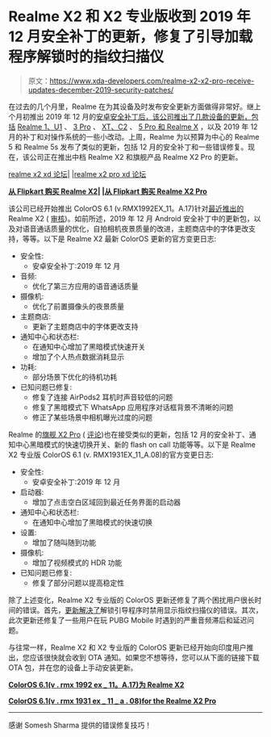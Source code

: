 # Realme X2 和 X2 专业版收到 2019 年 12 月安全补丁的更新，修复了引导加载程序解锁时的指纹扫描仪

> 原文：<https://www.xda-developers.com/realme-x2-x2-pro-receive-updates-december-2019-security-patches/>

在过去的几个月里，Realme 在为其设备及时发布安全更新方面做得非常好。继上个月初推出 2019 年 12 月的[安卓安全补丁后，该公司推出了几款设备的更新，包括](https://www.xda-developers.com/december-2019-android-security-patches/) [Realme 1、U1](https://www.xda-developers.com/realme-1-u1-december-2019-security-patches/) 、 [3 Pro](https://www.xda-developers.com/realme-3-pro-update-brings-december-2019-security-patches-and-more/) 、 [XT、C2](https://www.xda-developers.com/new-coloros-6-update-realme-xt-realme-c2-bring-december-2019-patches-other-features/) 、 [5 Pro 和 Realme X](https://www.xda-developers.com/realme-5-pro-realme-x-december-2019-security-patches-more/) ，以及 2019 年 12 月的补丁和对操作系统的一些小改动。上周，Realme 为以预算为中心的 Realme 5 和 Realme 5s 发布了类似的更新，包括 12 月的安全补丁和一些错误修复。现在，该公司正在推出中档 Realme X2 和旗舰产品 Realme X2 Pro 的更新。

[realme x2 xd 论坛](https://forum.xda-developers.com/realme-x2)| |[realme x2 pro xd 论坛](https://forum.xda-developers.com/realme-x2-pro)

**[从 Flipkart 购买 Realme X2](https://www.flipkart.com/realme-x2-pearl-blue-64-gb/p/itm75023903eb431?pid=MOBFMXTSF9JA9F2X&lid=LSTMOBFMXTSF9JA9F2X9ON6NE&marketplace=FLIPKART&srno=s_1_3&otracker=search&otracker1=search&fm=SEARCH&iid=c49faa62-9836-40f8-8932-1eb5b0455ad4.MOBFMXTSF9JA9F2X.SEARCH&ppt=sp&ppn=sp&ssid=pqbltvuq680000001578288754035&qH=7ab8574311a75374)| |[从 Flipkart 购买 Realme X2 Pro](https://www.flipkart.com/realme-x2-pro-neptune-blue-64-gb/p/itma3203d88190a3?pid=MOBFM2WZG3BJWSBT&lid=LSTMOBFM2WZG3BJWSBTDJHSXS&marketplace=FLIPKART&srno=s_1_4&otracker=search&otracker1=search&fm=SEARCH&iid=3015534b-9aa2-4631-b77d-10f41c456bb0.MOBFM2WZG3BJWSBT.SEARCH&ppt=sp&ppn=sp&ssid=nbp11zadq80000001578288744328&qH=94c74c608d340ebc)**

该公司已经开始推出 ColorOS 6.1 (v.RMX1992EX_11。A.17)针对[最近推出的](https://www.xda-developers.com/realme-x2-snapdragon-730g-30w-fast-charging-64mp-quad-camera-in-india/) Realme X2 ( [审核](https://www.xda-developers.com/realme-x2-review-snapdragon-730g-gaming/))。如前所述，2019 年 12 月 Android 安全补丁中的更新包，以及对语音通话质量的优化，自拍相机夜景质量的改进，主题商店中的字体更改支持，等等。以下是 Realme X2 最新 ColorOS 更新的官方变更日志:

*   安全性:
    *   安卓安全补丁:2019 年 12 月
*   音频:
    *   优化了第三方应用的语音通话质量
*   摄像机:
    *   优化了前置摄像头的夜景质量
*   主题商店:
    *   更新了主题商店中的字体更改支持
*   通知中心和状态栏:
    *   在通知中心增加了黑暗模式快速开关
    *   增加了个人热点数据消耗显示
*   功耗:
    *   部分场景下优化的待机功耗
*   已知问题已修复:
    *   修复了连接 AirPods2 耳机时声音较低的问题
    *   修复了黑暗模式下 WhatsApp 应用程序对话框背景不清晰的问题
    *   修正了某些场景中相机曝光过度的问题

Realme 的[旗舰 X2 Pro](https://www.xda-developers.com/realme-x2-pro-snapdragon-855-plus-50w-fast-charging-64mp-camera-india-sale-launch/) ( [评论](https://www.xda-developers.com/realme-x2-pro-xda-review/))也在接受类似的更新，包括 12 月的安全补丁、通知中心黑暗模式的快速切换开关、新的 flash on call 功能等等。以下是 Realme X2 专业版 ColorOS 6.1 (v. RMX1931EX_11_A.08)的官方变更日志:

*   安全性:
    *   安卓安全补丁:2019 年 12 月
*   启动器:
    *   增加了点击空白区域回到最近任务界面的启动器
*   通知中心和状态栏:
    *   在通知中心增加了黑暗模式的快速切换
*   设置:
    *   增加了随叫随到功能
*   摄像机:
    *   增加了视频模式的 HDR 功能
*   已知问题已修复:
    *   修复了部分问题以提高稳定性

除了上述变化，Realme X2 专业版的 ColorOS 更新还修复了两个困扰用户很长时间的错误。首先，[更新解决了](https://forum.xda-developers.com/showpost.php?p=81387457&postcount=98)解锁引导程序时禁用显示指纹扫描仪的错误。其次，此次更新还修复了一些用户在玩 PUBG Mobile 时遇到的严重音频滞后和延迟问题。

与往常一样，Realme X2 和 X2 专业版的 ColorOS 更新已经开始向印度用户推出，您应该很快就会收到 OTA 通知。如果您不想等待，您可以从下面的链接下载 OTA 包，并在您的设备上手动安装更新。

[**ColorOS 6.1(v . rmx 1992 ex _ 11。A.17)为 Realme X2**](https://download.c.realme.com/osupdate/RMX1992EX_11_OTA_0170_all_cejQEPD5hd0c.ozip)

[**ColorOS 6.1(v . rmx 1931 ex _ 11 _ a . 08)for the Realme X2 Pro**](https://download.c.realme.com/osupdate/RMX1931EX_11_OTA_0080_all_ZPSMKJmsn9jM.ozip)

* * *

感谢 Somesh Sharma 提供的错误修复技巧！